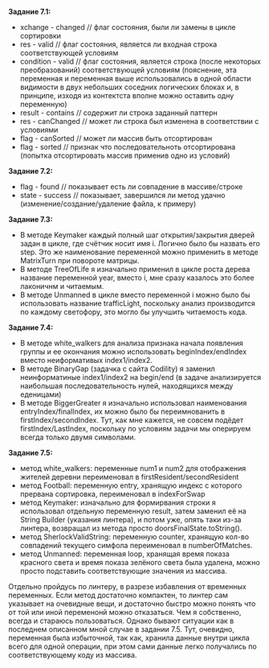 **Задание 7.1:**
- xchange - changed // флаг состояния, были ли замены в цикле сортировки
- res - valid // флаг состояния, является ли входная строка соответствующей условиям
- condition - valid // флаг состояния, является строка (после некоторых преобразований) соответствующей условиям (пояснение, эта переменная и переменная выше использовались в одной области видимости в двух небольших соседних логических блоках и, в принципе, изходя из контектста вполне можно оставить одну переменную)
- result - contains // содержит ли строка заданный паттерн
- res - canChanged // может ли строка был изменена в соответствии с условиями
- flag - canSorted // может ли массив быть отсортирован
- flag - sorted // признак что последовательноть отсортирована (попытка отсортировать массив применив одно из условий)

**Задание 7.2:**
- flag - found // показывает есть ли совпадение в массиве/строке
- state - success // показывает, завершился ли метод удачно (изменение/создание/удаление файла, к примеру)

**Задание 7.3:**
- В методе Keymaker каждый полный шаг открытия/закрытия дверей задан в цикле, где счётчик носит имя i. Логично было бы назвать его step. Это же наименование переменной можно применить в методе MatrixTurn при повороте матрицы.
- В методе TreeOfLife я изначально применил в цикле роста дерева название переменной year, вместо i, мне сразу казалось это более лаконичнм и читаемым.
- В методе Unmanned в цикле вместо переменной i можно было бы использовать название trafficLight, поскольку анализ производится по каждому светофору, это могло бы улучшить читаемость кода.

**Задание 7.4:**
- В методе white_walkers для анализа признака начала появления группы и ее окончания можно использовать beginIndex/endIndex вместо неиформативых index1/index2.
- В методе BinaryGap (задачка с сайта Codility) я заменил неинформатиные index1/index2 на begin/end (в задаче анализируется наибольшая последовательность нулей, находящихся между еденицами)
- В методе BiggerGreater я изначально использовал наименования entryIndex/finalIndex, их можно было бы переимнованить в firstIndex/secondIndex. Тут, как мне кажется, не совсем подёдет firstIndex/LastIndex, поскольку по условиям задачи мы оперируем всегда только двумя символами.

**Задание 7.5:**
- метод white_walkers: переменные num1 и num2 для отображения жителей деревни переименовал в firstResident/secondResident
- метод Football: переменную entry, хранящую индекс с которого прервана сортировка, переименовал в indexForSwap
- метод Keymaker: изначально для формирвания строки я использовал отдельную переменную result, затем заменил её на String Builder (указания линтера), и потом уже, опять таки из-за линтера, возвращал из метода просто doorsFinalState.toString().
- метод SherlockValidString: переменную counter, хранящую кол-во совпадений текущего симфола переименовал в numberOfMatches.
- метод Unmanned: переменная loop, хранящая время показа красного света и время показа зелёного света была удалена, можно просто подставить соответствующие значения из массива.

Отдельно пройдусь по линтеру, в разрезе избавления от временных переменных. Если метод достаточно компактен, то линтер сам указывает на очевидные вещи, и достаточно быстро можно понять что от той или иной переменонй можно отказаться. Чем я собственно, всегда и стараюсь пользоваться. Однако бывают ситуации как в последнем описанном мной случае в задании 7.5. Тут, очевидно, переменная была избыточной, так как, хранила данные внутри цикла всего для одной операции, при этом сами данные легко получались по соответствующему коду из массива.
